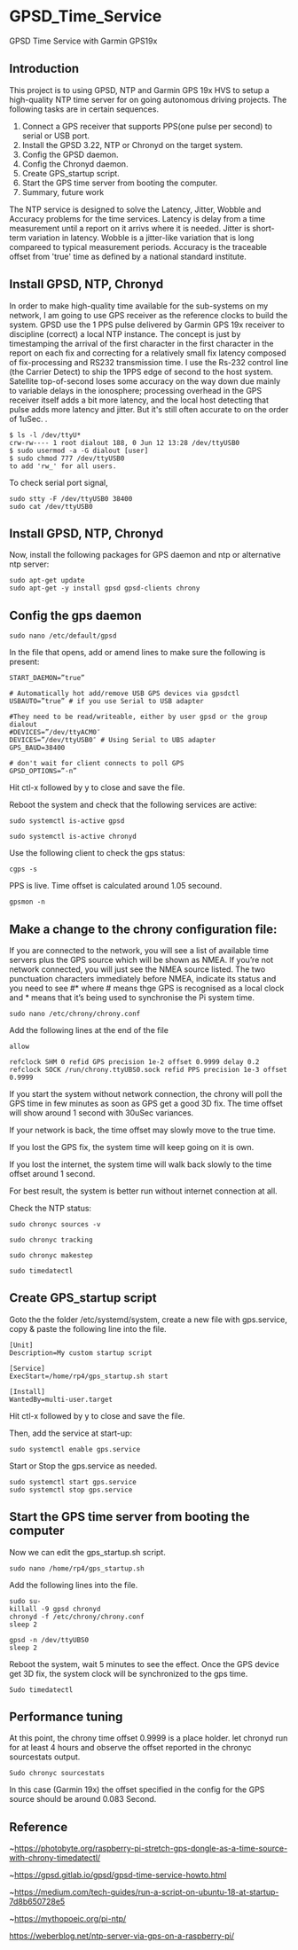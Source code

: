 # GPSD_Time_Service
GPSD Time Service with Garmin GPS19x

## Introduction

This project is to using GPSD, NTP and Garmin GPS 19x HVS to setup a high-quality NTP time server for on going autonomous driving projects. The following tasks are in certain sequences.
1.  Connect a GPS receiver that supports PPS(one pulse per second) to serial or USB port.
3.  Install the GPSD 3.22, NTP or Chronyd on the target system.
4.  Config the GPSD daemon.
5.  Config the Chronyd daemon.
6.  Create GPS_startup script.
7.  Start the GPS time server from booting the computer.
8.  Summary, future work

The NTP service is designed to solve the Latency, Jitter, Wobble and Accuracy problems for the time services. Latency is delay from a time measurement until a report on it arrivs where it is needed. Jitter is short-term variation in latency. Wobble is a jitter-like variation that is long compareed to typical measurement periods. Accuracy is the traceable offset from 'true' time as defined by a national standard institute.

## Install GPSD, NTP, Chronyd

In order to make high-quality time available for the sub-systems on my network, I am going to use GPS receiver as the reference clocks to build the system. GPSD use the 1 PPS pulse delivered by Garmin GPS 19x receiver to discipline (correct) a local NTP instance. The concept is just by timestamping the arrival of the first character in the first character in the report on each fix and correcting for a relatively small fix latency composed of fix-processing and RS232 transmission time. I use the Rs-232 control line (the Carrier Detect) to ship the 1PPS edge of second to the host system. Satellite top-of-second loses some accuracy on the way down due mainly to variable delays in the ionosphere; processing overhead in the GPS receiver itself adds a bit more latency, and the local host detecting that pulse adds more latency and jitter. But it's still often accurate to on the order of 1uSec. . 
~~~
$ ls -l /dev/ttyU*
crw-rw---- 1 root dialout 188, 0 Jun 12 13:28 /dev/ttyUSB0
$ sudo usermod -a -G dialout [user]
$ sudo chmod 777 /dev/ttyUSB0
to add 'rw_' for all users.

~~~
To check serial port signal, 
~~~
sudo stty -F /dev/ttyUSB0 38400 
sudo cat /dev/ttyUSB0
~~~

## Install GPSD, NTP, Chronyd
Now, install the following packages for GPS daemon and ntp or alternative ntp server:
~~~
sudo apt-get update
sudo apt-get -y install gpsd gpsd-clients chrony
~~~
## Config the gps daemon
~~~
sudo nano /etc/default/gpsd
~~~
In the file that opens, add or amend lines to make sure the following is present:
~~~
START_DAEMON=”true”

# Automatically hot add/remove USB GPS devices via gpsdctl
USBAUTO=”true” # if you use Serial to USB adapter

#They need to be read/writeable, either by user gpsd or the group dialout
#DEVICES=”/dev/ttyACM0″
DEVICES=”/dev/ttyUSB0″ # Using Serial to UBS adapter
GPS_BAUD=38400

# don't wait for client connects to poll GPS
GPSD_OPTIONS=”-n”  
~~~
Hit ctl-x followed by y to close and save the file.

Reboot the system and check that the following services are active:
~~~
sudo systemctl is-active gpsd

sudo systemctl is-active chronyd
~~~

Use the following client to check the gps status:
~~~
cgps -s
~~~
PPS is live. Time offset is calculated around 1.05 secound. 
~~~
gpsmon -n
~~~

## Make a change to the chrony configuration file:
If you are connected to the network, you will see a list of available time servers plus the GPS source which will be shown as NMEA. If you’re not network connected, you will just see the NMEA source listed. The two punctuation characters immediately before NMEA, indicate its status and you need to see #* where # means thge GPS is recognised as a local clock and * means that it’s being used to synchronise the Pi system time.
~~~
sudo nano /etc/chrony/chrony.conf
~~~

Add the following lines at the end of the file
~~~
allow

refclock SHM 0 refid GPS precision 1e-2 offset 0.9999 delay 0.2
refclock SOCK /run/chrony.ttyUBS0.sock refid PPS precision 1e-3 offset 0.9999
~~~
If you start the system without network connection, the chrony will poll the GPS time in few minutes as soon as GPS get a good 3D fix. The time offset will show around 1 second with 30uSec variances. 

If your network is back, the time offset may slowly move to the true time. 

If you lost the GPS fix, the system time will keep going on it is own. 

If you lost the internet, the system time will walk back slowly to the time offset around 1 second. 

For best result, the system is better run without internet connection at all. 

Check the NTP status:
~~~
sudo chronyc sources -v

sudo chronyc tracking

sudo chronyc makestep

sudo timedatectl
~~~

## Create GPS_startup script

Goto the the folder /etc/systemd/system, create a new file with gps.service, copy & paste the following line into the file. 
~~~
[Unit]
Description=My custom startup script

[Service]
ExecStart=/home/rp4/gps_startup.sh start

[Install]
WantedBy=multi-user.target
~~~
Hit ctl-x followed by y to close and save the file.

Then, add the service at start-up:
~~~
sudo systemctl enable gps.service
~~~
Start or Stop the gps.service as needed. 
~~~
sudo systemctl start gps.service
sudo systemctl stop gps.service
~~~

## Start the GPS time server from booting the computer
Now we can edit the gps_startup.sh script. 
```
sudo nano /home/rp4/gps_startup.sh
```
Add the following lines into the file. 
```
sudo su-
killall -9 gpsd chronyd
chronyd -f /etc/chrony/chrony.conf
sleep 2

gpsd -n /dev/ttyUBS0
sleep 2
```

Reboot the system, wait 5 minutes to see the effect. Once the GPS device get 3D fix, the system clock will be synchronized to the gps time.
```
Sudo timedatectl
```

## Performance tuning
At this point, the chrony time offset 0.9999 is a place holder. let chronyd run for at least 4 hours and observe the offset reported in the chronyc sourcestats output. 
~~~
Sudo chronyc sourcestats
~~~

In this case (Garmin 19x) the offset specified in the config for the GPS source should be around 0.083 Second.


## Reference
~https://photobyte.org/raspberry-pi-stretch-gps-dongle-as-a-time-source-with-chrony-timedatectl/

~https://gpsd.gitlab.io/gpsd/gpsd-time-service-howto.html

~https://medium.com/tech-guides/run-a-script-on-ubuntu-18-at-startup-7d8b650728e5

~https://mythopoeic.org/pi-ntp/

https://weberblog.net/ntp-server-via-gps-on-a-raspberry-pi/


